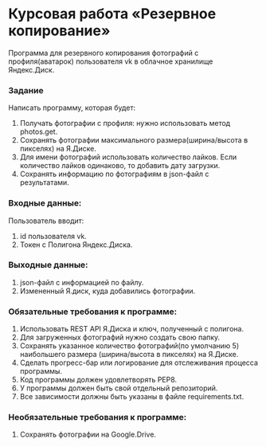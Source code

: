 # Курсовая работа «Резервное копирование»  
  
Программа для резервного копирования фотографий с профиля(аватарок) пользователя vk в облачное хранилище Яндекс.Диск.  
  
### Задание  
  
Написать программу, которая будет:  
1. Получать фотографии с профиля: нужно использовать метод photos.get.  
2. Сохранять фотографии максимального размера(ширина/высота в пикселях) на Я.Диске.  
3. Для имени фотографий использовать количество лайков. Если количество лайков одинаково, то добавить дату загрузки.  
4. Сохранять информацию по фотографиям в json-файл с результатами.  
  
### Входные данные:  
  
Пользователь вводит:  
  
1. id пользователя vk.  
2. Токен с Полигона Яндекс.Диска.  
  
### Выходные данные:  
  
1. json-файл с информацией по файлу.  
2. Измененный Я.диск, куда добавились фотографии.  
  
### Обязательные требования к программе:  
  
1. Использовать REST API Я.Диска и ключ, полученный с полигона.  
2. Для загруженных фотографий нужно создать свою папку.  
3. Сохранять указанное количество фотографий(по умолчанию 5) наибольшего размера (ширина/высота в пикселях) на Я.Диске.  
4. Сделать прогресс-бар или логирование для отслеживания процесса программы.  
5. Код программы должен удовлетворять PEP8.  
6. У программы должен быть свой отдельный репозиторий.  
7. Все зависимости должны быть указаны в файле requiremеnts.txt.  
  
### Необязательные требования к программе:  
1. Сохранять фотографии на Google.Drive.  
  